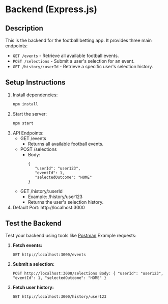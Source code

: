 # Backend (Express.js)

## Description
This is the backend for the football betting app. It provides three main endpoints:
- `GET /events` - Retrieve all available football events.
- `POST /selections` - Submit a user's selection for an event.
- `GET /history/:userId` - Retrieve a specific user's selection history.

## Setup Instructions

1. Install dependencies:
   ```bash
   npm install
   ```
2. Start the server:
    ```bash
   npm start
   ```
3. API Endpoints:
   - GET /events
      - Returns all available football events.
   - POST /selections
      - Body:
         ```
         {
            "userId": "user123",
            "eventId": 1,
            "selectedOutcome": "HOME"
         }
         ```
   - GET /history/:userId
      - Example: /history/user123
      - Returns the user's selection history.
4. Default Port: http://localhost:3000

## Test the Backend

Test your backend using tools like [Postman](https://www.postman.com/) Example requests:

1. **Fetch events:**

   ```GET http://localhost:3000/events```

2. **Submit a selection:**

   ```POST http://localhost:3000/selections Body: { "userId": "user123", "eventId": 1, "selectedOutcome": "HOME" } ```

3. **Fetch user history:**

   ```GET http://localhost:3000/history/user123```
